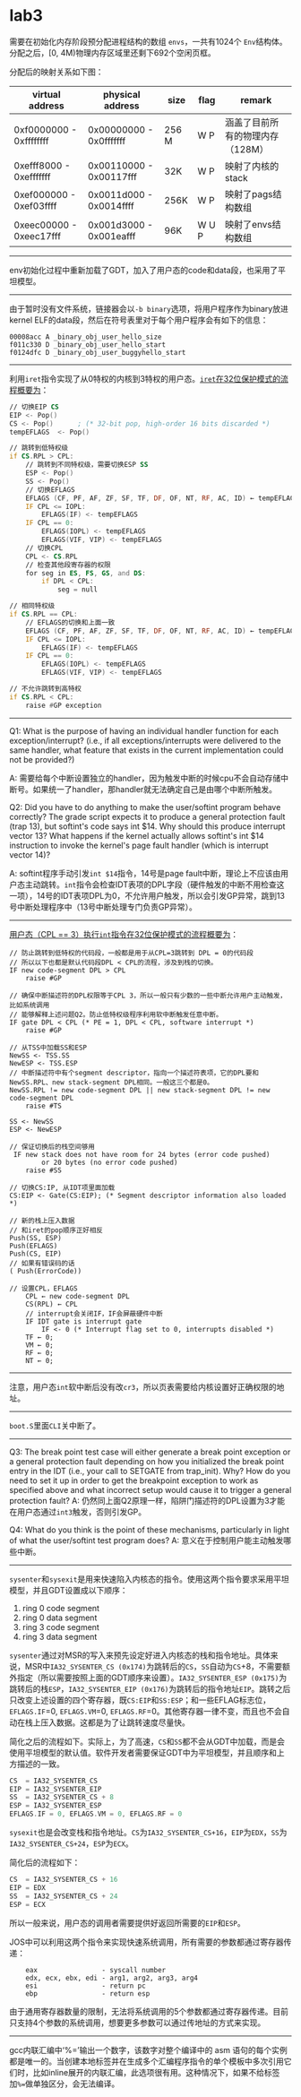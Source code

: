 # lab3

需要在初始化内存阶段预分配进程结构的数组 `envs`，一共有1024个 `Env`结构体。分配之后，[0, 4M)物理内存区域里还剩下692个空闲页框。

分配后的映射关系如下图：

| virtual address         | physical address        | size  | flag  | remark                           |
| ----------------------- | ----------------------- | ----- | ----- | -------------------------------- |
| 0xf0000000 - 0xffffffff | 0x00000000 - 0x0fffffff | 256 M | W P   | 涵盖了目前所有的物理内存（128M） |
| 0xefff8000 - 0xefffffff | 0x00110000 - 0x00117fff | 32K   | W P   | 映射了内核的stack                |
| 0xef000000 - 0xef03ffff | 0x0011d000 - 0x0014ffff | 256K  | W P   | 映射了pags结构数组               |
| 0xeec00000 - 0xeec17fff | 0x001d3000 - 0x001eafff | 96K   | W U P | 映射了envs结构数组               |

---

env初始化过程中重新加载了GDT，加入了用户态的code和data段，也采用了平坦模型。

---

由于暂时没有文件系统，链接器会以`-b binary`选项，将用户程序作为binary放进kernel ELF的data段，然后在符号表里对于每个用户程序会有如下的信息：

```
00008acc A _binary_obj_user_hello_size
f011c330 D _binary_obj_user_hello_start
f0124dfc D _binary_obj_user_buggyhello_start
```

---

利用`iret`指令实现了从0特权的内核到3特权的用户态。[`iret`在32位保护模式的流程概要为](https://www.felixcloutier.com/x86/iret:iretd)：

```asm
// 切换EIP CS
EIP <- Pop()
CS <- Pop()      ; (* 32-bit pop, high-order 16 bits discarded *)
tempEFLAGS  <- Pop()

// 跳转到低特权级
if CS.RPL > CPL:
    // 跳转到不同特权级，需要切换ESP SS
    ESP <- Pop()
    SS <- Pop()
    // 切换EFLAGS
    EFLAGS (CF, PF, AF, ZF, SF, TF, DF, OF, NT, RF, AC, ID) ← tempEFLAGS;
    IF CPL <= IOPL:
        EFLAGS(IF) <- tempEFLAGS
    IF CPL == 0:
        EFLAGS(IOPL) <- tempEFLAGS
        EFLAGS(VIF, VIP) <- tempEFLAGS
    // 切换CPL
    CPL <- CS.RPL
    // 检查其他段寄存器的权限
    for seg in ES, FS, GS, and DS:
        if DPL < CPL:
            seg = null

// 相同特权级
if CS.RPL == CPL:
    // EFLAGS的切换和上面一致
    EFLAGS (CF, PF, AF, ZF, SF, TF, DF, OF, NT, RF, AC, ID) ← tempEFLAGS
    IF CPL <= IOPL:
        EFLAGS(IF) <- tempEFLAGS
    IF CPL == 0:
        EFLAGS(IOPL) <- tempEFLAGS
        EFLAGS(VIF, VIP) <- tempEFLAGS

// 不允许跳转到高特权
if CS.RPL < CPL:
    raise #GP exception
```

---

Q1: What is the purpose of having an individual handler function for each exception/interrupt? (i.e., if all exceptions/interrupts were delivered to the same handler, what feature that exists in the current implementation could not be provided?)

A: 需要给每个中断设置独立的handler，因为触发中断的时候cpu不会自动存储中断号。如果统一了handler，那handler就无法确定自己是由哪个中断所触发。

Q2: Did you have to do anything to make the user/softint program behave correctly? The grade script expects it to produce a general protection fault (trap 13), but softint's code says int $14. Why should this produce interrupt vector 13? What happens if the kernel actually allows softint's int $14 instruction to invoke the kernel's page fault handler (which is interrupt vector 14)?

A: softint程序手动引发`int $14`指令，14号是page fault中断，理论上不应该由用户态主动跳转。`int`指令会检查IDT表项的DPL字段（硬件触发的中断不用检查这一项），14号的IDT表项DPL为0，不允许用户触发，所以会引发GP异常，跳到13号中断处理程序中（13号中断处理专门负责GP异常）。

---

[用户态（CPL == 3）执行`int`指令在32位保护模式的流程概要为](https://www.felixcloutier.com/x86/intn:into:int3:int1)：

```
// 防止跳转到低特权的代码段，一般都是用于从CPL=3跳转到 DPL = 0的代码段
// 所以以下也都是默认代码段DPL < CPL的流程，涉及到栈的切换。
IF new code-segment DPL > CPL
    raise #GP

// 确保中断描述符的DPL权限等于CPL 3，所以一般只有少数的一些中断允许用户主动触发，比如系统调用
// 能够解释上述问题Q2。防止低特权级程序利用软中断触发任意中断。
IF gate DPL < CPL (* PE = 1, DPL < CPL, software interrupt *)
    raise #GP

// 从TSS中加载SS和ESP
NewSS <- TSS.SS
NewESP <- TSS.ESP
// 中断描述符中有个segment descriptor，指向一个描述符表项，它的DPL要和NewSS.RPL、new stack-segment DPL相同。一般这三个都是0。
NewSS.RPL != new code-segment DPL || new stack-segment DPL != new code-segment DPL
    raise #TS

SS <- NewSS
ESP <- NewESP

// 保证切换后的栈空间够用
 IF new stack does not have room for 24 bytes (error code pushed)
        or 20 bytes (no error code pushed)
    raise #SS

// 切换CS:IP, 从IDT项里面加载
CS:EIP <- Gate(CS:EIP); (* Segment descriptor information also loaded *)

// 新的栈上压入数据
// 和iret的pop顺序正好相反
Push(SS, ESP)
Push(EFLAGS)
Push(CS, EIP)
// 如果有错误码的话
( Push(ErrorCode))

// 设置CPL，EFLAGS
    CPL ← new code-segment DPL
    CS(RPL) ← CPL
    // interrupt会关闭IF，IF会屏蔽硬件中断
    IF IDT gate is interrupt gate
        IF <- 0 (* Interrupt flag set to 0, interrupts disabled *)
    TF ← 0;
    VM ← 0;
    RF ← 0;
    NT ← 0;
```

---

注意，用户态`int`软中断后没有改`cr3`，所以页表需要给内核设置好正确权限的地址。

---

`boot.S`里面`CLI`关中断了。

---

Q3: The break point test case will either generate a break point exception or a general protection fault depending on how you initialized the break point entry in the IDT (i.e., your call to SETGATE from trap_init). Why? How do you need to set it up in order to get the breakpoint exception to work as specified above and what incorrect setup would cause it to trigger a general protection fault?
A: 仍然同上面Q2原理一样，陷阱门描述符的DPL设置为3才能在用户态通过`int3`触发，否则引发GP。

Q4: What do you think is the point of these mechanisms, particularly in light of what the user/softint test program does?
A: 意义在于控制用户能主动触发哪些中断。

---

`sysenter`和`sysexit`是用来快速陷入内核态的指令。使用这两个指令要求采用平坦模型，并且GDT设置成以下顺序：

1. ring 0 code segment
2. ring 0 data segment
3. ring 3 code segment
4. ring 3 data segment

`sysenter`通过对MSR的写入来预先设定好进入内核态的栈和指令地址。具体来说，MSR中`IA32_SYSENTER_CS (0x174)`为跳转后的`CS`，`SS`自动为`CS`+8，不需要额外指定（所以需要按照上面的GDT顺序来设置）。`IA32_SYSENTER_ESP (0x175)`为跳转后的栈`ESP`，`IA32_SYSENTER_EIP (0x176)`为跳转后的指令地址`EIP`。跳转之后只改变上述设置的四个寄存器，既`CS:EIP`和`SS:ESP`；和一些EFLAG标志位，`EFLAGS.IF`=0, `EFLAGS.VM`=0, `EFLAGS.RF`=0。其他寄存器一律不变，而且也不会自动在栈上压入数据。这都是为了让跳转速度尽量快。

简化之后的流程如下。实际上，为了高速，`CS`和`SS`都不会从GDT中加载，而是会使用平坦模型的默认值。软件开发者需要保证GDT中为平坦模型，并且顺序和上方描述的一致。

```c
CS  = IA32_SYSENTER_CS
EIP = IA32_SYSENTER_EIP
SS  = IA32_SYSENTER_CS + 8
ESP = IA32_SYSENTER_ESP
EFLAGS.IF = 0, EFLAGS.VM = 0, EFLAGS.RF = 0
```

`sysexit`也是会改变栈和指令地址。`CS`为`IA32_SYSENTER_CS+16`，`EIP`为`EDX`，`SS`为`IA32_SYSENTER_CS+24`，`ESP`为`ECX`。

简化后的流程如下：

```c
CS  = IA32_SYSENTER_CS + 16
EIP = EDX
SS  = IA32_SYSENTER_CS + 24
ESP = ECX
```

所以一般来说，用户态的调用者需要提供好返回所需要的`EIP`和`ESP`。

JOS中可以利用这两个指令来实现快速系统调用，所有需要的参数都通过寄存器传递：

```
	eax                - syscall number
	edx, ecx, ebx, edi - arg1, arg2, arg3, arg4
	esi                - return pc
	ebp                - return esp
```

由于通用寄存器数量的限制，无法将系统调用的5个参数都通过寄存器传递。目前只支持4个参数的系统调用，想要更多参数可以通过传地址的方式来实现。

---

gcc内联汇编中‘%=’输出一个数字，该数字对整个编译中的 asm 语句的每个实例都是唯一的。当创建本地标签并在生成多个汇编程序指令的单个模板中多次引用它们时，比如inline展开的内联汇编，此选项很有用。这种情况下，如果不给标签加`%=`做单独区分，会无法编译。


